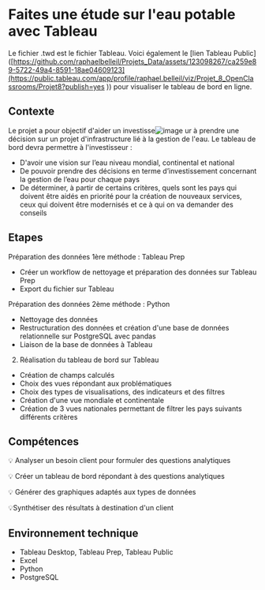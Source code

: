 # Faites une étude sur l'eau potable avec Tableau
Le fichier .twd est le fichier Tableau.
Voici également le [lien Tableau Public]([https://github.com/raphaelbelleil/Projets_Data/assets/123098267/ca259e89-5722-49a4-8591-18ae04609123](https://public.tableau.com/app/profile/raphael.belleil/viz/Projet_8_OpenClassrooms/Projet8?publish=yes
)) pour visualiser le tableau de bord en ligne.

## Contexte
Le projet a pour objectif d'aider un investisse![image](https://github.com/raphaelbelleil/Projets_Data/assets/123098267/1b3ff9ed-82b5-4bdc-8f54-4fa8c38ea7ad)
ur à prendre une décision sur un projet d'infrastructure lié à la gestion de l'eau.
Le tableau de bord devra permettre à l'investisseur :
- D'avoir une vision sur l’eau niveau mondial, continental et national
- De pouvoir prendre des décisions en terme d’investissement concernant la gestion de l’eau pour chaque pays 
- De déterminer, à partir de certains critères, quels sont les pays qui doivent être aidés en priorité pour la création de nouveaux services, ceux qui doivent être modernisés et ce à qui on va demander des conseils 


## Etapes

Préparation des données 1ère méthode : Tableau Prep
- Créer un workflow de nettoyage et préparation des données sur Tableau Prep
- Export du fichier sur Tableau

Préparation des données 2ème méthode : Python
- Nettoyage des données
- Restructuration des données et création d'une base de données relationnelle sur PostgreSQL avec pandas
- Liaison de la base de données à Tableau

2. Réalisation du tableau de bord sur Tableau
- Création de champs calculés
- Choix des vues répondant aux problématiques
- Choix des types de visualisations, des indicateurs et des filtres
- Création d'une vue mondiale et continentale
- Création de 3 vues nationales permettant de filtrer les pays suivants différents critères 

## Compétences

:bulb: Analyser un besoin client pour formuler des questions analytiques

:bulb: Créer un tableau de bord répondant à des questions analytiques

:bulb: Générer des graphiques adaptés aux types de données

:bulb:Synthétiser des résultats à destination d'un client

## Environnement technique
- Tableau Desktop, Tableau Prep, Tableau Public
- Excel
- Python
- PostgreSQL



